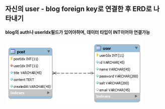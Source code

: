 ## 자신의 user - blog foreign key로 연결한 후 ERD로 나타내기
#### blog의 auth나 userIdx필드가 있어야하며, 데이터 타입이 INT이어야 연결가능

<img src="README_IMG/ERD_UserPost.png">



